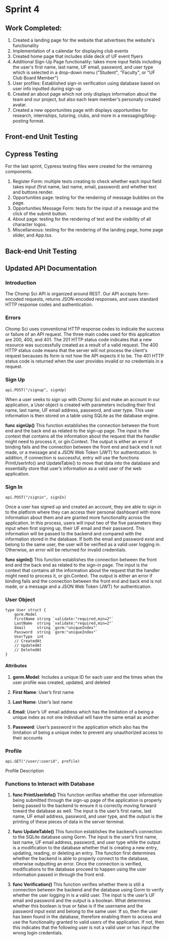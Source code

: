 # Sprint 4

## Work Completed:
1) Created a landing page for the website that advertises the website's functionality
2) Implementation of a calendar for displaying club events
3) Created home page that includes slide deck of UF event flyers 
4) Additional Sign-Up Page functionality: takes more input fields including the user's first name, last name, UF email, password, and user type which is selected in a drop-down menu ("Student", "Faculty", or "UF Club Board Member")
5) User profiles: Established sign-in verification using database based on user info inputted during sign-up
6) Created an about page which not only displays information about the team and our project, but also each team member's personally created avatar.
7) Created a new opportunities page with displays opportunities for research, internships, tutoring, clubs, and more in a messaging/blog-posting format. 

## Front-end Unit Testing


## Cypress Testing
For the last sprint, Cypress testing files were created for the remaining components. 
1) Register Form: multiple tests creating to check whether each input field takes input (first name, last name, email, password) and whether text and buttons render.
2) Opportunities page: testing for the rendering of message bubbles on the page.
3) Opportunities Message Form: tests for the input of a message and the click of the submit button.
4) About page: testing for the rendering of text and the visibility of all character logos.
5) Miscellaneous: testing for the rendering of the landing page, home page slider, and App.tsx.


## Back-end Unit Testing


## Updated API Documentation 
### Introduction
The Chomp Sci API is organized around REST. Our API accepts form-encoded requests, returns JSON-encoded responses, and uses standard HTTP response codes and authentication.

### Errors
Chomp Sci uses conventional HTTP response codes to indicate the success or failure of an API request. The three main codes used for this application are 200, 400, and 401. The 201 HTTP status code indicates that a new resource was successfully created as a result of a valid request. The 400 HTTP status code means that the server will not process the client's request becauses its form is not how the API expects it to be. The 401 HTTP status code is returned when the user provides invalid or no credentials in a request. 

### Sign Up
```
api.POST("/signup", signUp)
```
When a user seeks to sign up with Chomp Sci and make an account in our application, a User object is created with parameters including their first name, last name, UF email address, password, and user type. This user information is then stored on a table using SQLite as the database engine. 

**func signUp()**
This function establishes the connection between the front end and the back end as related to the sign-up page. The input is the context that contains all the information about the request that the handler might need to process it, or gin.Context. The output is either an error if binding fails and the connection between the front end and back end is not made, or a message and a JSON Web Token (JWT) for authentication. In addition, if connection is successful, entry will use the functions  PrintUserInfo() and UpdateTable() to move that data into the database and essentially store that user’s information as a valid user of the web application.

### Sign In
```
api.POST("/signin", signIn)
```
Once a user has signed up and created an account, they are able to sign in to the platform where they can access their personal dashboard with more information about them and are granted more functionality across the application. In this process, users will input two of the five parameters they input when first signing up, their UF email and their password. This information will be passed to the backend and compared with the information stored in the database. If both the email and password exist and belong to the same user, the user will be verified as a valid user logging in. Otherwise, an error will be returned for invalid credentials.

**func signIn()**
This function establishes the connection between the front end and the back end as related to the sign-in page. The input is the context that contains all the information about the request that the handler might need to process it, or gin.Context. The output is either an error if binding fails and the connection between the front end and back end is not made, or a message and a JSON Web Token (JWT) for authentication. 

### User Object
```
type User struct {
	gorm.Model
	FirstName string `validate:"required,min=2"`
	LastName  string `validate:"required,min=2"`
	Email     string `gorm:"uniqueIndex"`
	Password  string `gorm:"uniqueIndex"`
	UserType  int
	// CreatedAt
	// UpdatedAt
	// DeletedAt
}
```
#### Attributes
1) **gorm.Model**: Includes a unique ID for each user and the times when the user profile was created, updated, and deleted

2) **First Name**: User’s first name

3) **Last Name**: User’s last name

4) **Email**: User’s UF email address which has the limitation of a being a unique index as not one individual will have the same email as another

5) **Password**: User’s password in the application which also has the limitation of being a unique index to prevent any unauthorized access to their accounts


### Profile
```
api.GET("/user/:userid", profile)
```
Profile Description


### Functions to Interact with Database
1.	**func PrintUserInfo()**
This function verifies whether the user information being submitted through the sign-up page of the application is properly being passed to the backend to ensure it is correctly moving forward toward the database as well. The input is the user’s first name, last name, UF email address, password, and user type, and the output is the printing of these pieces of data in the server terminal. 

2.	**func UpdateTable()** 
This function establishes the backend’s connection to the SQLite database using Gorm. The input is the user’s first name, last name, UF email address, password, and user type while the output is a modification to the database whether that is creating a new entry, updating, reading, or deleting an entry. The function first determines whether the backend is able to properly connect to the database, otherwise outputting an error. Once the connection is verified, modifications to the database proceed to happen using the user information passed in through the front end.

3.	**func Verification()** 
This function verifies whether there is still a connection between the backend and the database using Gorm to verify whether the user logging in is a valid user. The input is the user’s UF email and password and the output is a boolean. What determines whether this boolean is true or false is if the username and the password input exist and belong to the same user. If so, then the user has been found in the database, therefore enabling them to access and use the functionality granted to valid users of the application. If not, then this indicates that the following user is not a valid user or has input the wrong login credentials. 


